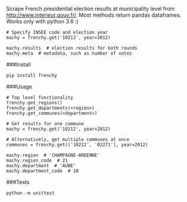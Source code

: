 Scrape French presidential election results at municipality level from http://www.interieur.gouv.fr/. Most methods return pandas dataframes. Works only with python 3.6 :)

    # Specify INSEE code and election year
    machy = frenchy.get('10212', year=2012)

    machy.results  # election results for both rounds
    machy.meta  # metadata, such as number of votes

###Install

    pip install frenchy

###Usage

    # Top level functionality
    frenchy.get_regions()
    frenchy.get_departments(<region>)
    frenchy.get_communes(<department>)

    # Get results for one commune
    machy = frenchy.get('10212', year=2012)

    # Alternatively, get multiple communes at once
    communes = frenchy.get(['10212', '02271'], year=2012)

    machy.region  # 'CHAMPAGNE-ARDENNE'
    machy.region_code  # 21
    machy.department  # 'AUBE'
    machy.department_code  # 10

###Tests

    python -m unittest